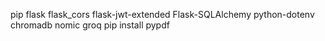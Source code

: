 pip
flask
flask_cors
flask-jwt-extended
Flask-SQLAlchemy
python-dotenv
chromadb
nomic
groq
pip install pypdf

